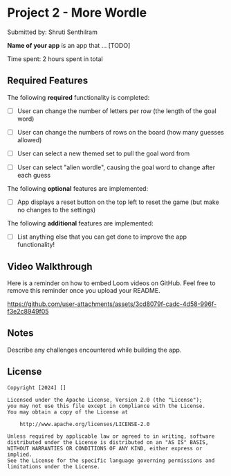 # Project 2 - More Wordle

Submitted by: Shruti Senthilram

**Name of your app** is an app that ... [TODO] 

Time spent: 2 hours spent in total

## Required Features

The following **required** functionality is completed:

- [ ] User can change the number of letters per row (the length of the goal word)
- [ ] User can change the numbers of rows on the board (how many guesses allowed)
- [ ] User can select a new themed set to pull the goal word from
- [ ] User can select "alien wordle", causing the goal word to change after each guess


The following **optional** features are implemented:

- [ ] App displays a reset button on the top left to reset the game (but make no changes to the settings)

The following **additional** features are implemented:

- [ ] List anything else that you can get done to improve the app functionality!

## Video Walkthrough

Here is a reminder on how to embed Loom videos on GitHub. Feel free to remove this reminder once you upload your README. 


https://github.com/user-attachments/assets/3cd8079f-cadc-4d58-996f-f3e2c8949f05



## Notes

Describe any challenges encountered while building the app.

## License

    Copyright [2024] []

    Licensed under the Apache License, Version 2.0 (the "License");
    you may not use this file except in compliance with the License.
    You may obtain a copy of the License at

        http://www.apache.org/licenses/LICENSE-2.0

    Unless required by applicable law or agreed to in writing, software
    distributed under the License is distributed on an "AS IS" BASIS,
    WITHOUT WARRANTIES OR CONDITIONS OF ANY KIND, either express or implied.
    See the License for the specific language governing permissions and
    limitations under the License.
